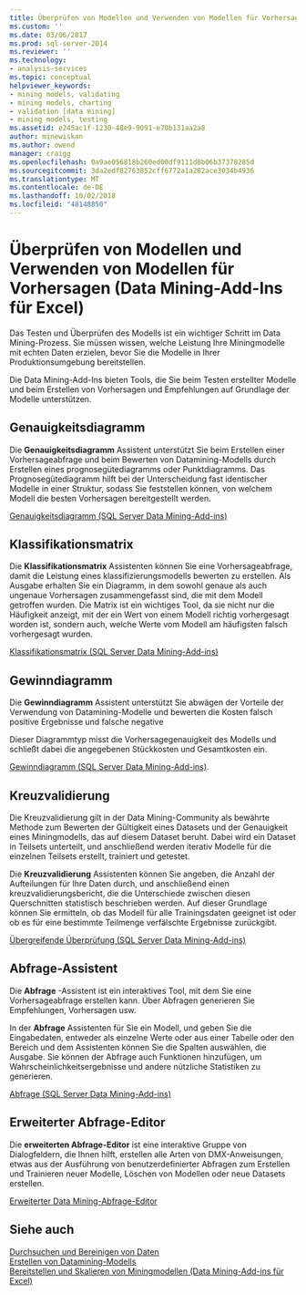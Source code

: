 ```yaml
---
title: Überprüfen von Modellen und Verwenden von Modellen für Vorhersagen (Data Mining-Add-ins für Excel) | Microsoft-Dokumentation
ms.custom: ''
ms.date: 03/06/2017
ms.prod: sql-server-2014
ms.reviewer: ''
ms.technology:
- analysis-services
ms.topic: conceptual
helpviewer_keywords:
- mining models, validating
- mining models, charting
- validation [data mining]
- mining models, testing
ms.assetid: e245ac1f-1230-48e9-9091-e70b131aa2a8
author: minewiskan
ms.author: owend
manager: craigg
ms.openlocfilehash: 0a9ae056818b260ed00df9111d8b06b37378285d
ms.sourcegitcommit: 3da2edf82763852cff6772a1a282ace3034b4936
ms.translationtype: MT
ms.contentlocale: de-DE
ms.lasthandoff: 10/02/2018
ms.locfileid: "48148850"
---
```

# <a name="validating-models-and-using-models-for-prediction-data-mining-add-ins-for-excel"></a>Überprüfen von Modellen und Verwenden von Modellen für Vorhersagen (Data Mining-Add-Ins für Excel)
  Das Testen und Überprüfen des Modells ist ein wichtiger Schritt im Data Mining-Prozess. Sie müssen wissen, welche Leistung Ihre Miningmodelle mit echten Daten erzielen, bevor Sie die Modelle in Ihrer Produktionsumgebung bereitstellen.  
  
 Die Data Mining-Add-Ins bieten Tools, die Sie beim Testen erstellter Modelle und beim Erstellen von Vorhersagen und Empfehlungen auf Grundlage der Modelle unterstützen.  
  
## <a name="accuracy-chart"></a>Genauigkeitsdiagramm  
 Die **Genauigkeitsdiagramm** Assistent unterstützt Sie beim Erstellen einer Vorhersageabfrage und beim Bewerten von Datamining-Modells durch Erstellen eines prognosegütediagramms oder Punktdiagramms. Das Prognosegütediagramm hilft bei der Unterscheidung fast identischer Modelle in einer Struktur, sodass Sie feststellen können, von welchem Modell die besten Vorhersagen bereitgestellt werden.  
  
 [Genauigkeitsdiagramm &#40;SQL Server Data Mining-Add-ins&#41;](accuracy-chart-sql-server-data-mining-add-ins.md)  
  
## <a name="classification-matrix"></a>Klassifikationsmatrix  
 Die **Klassifikationsmatrix** Assistenten können Sie eine Vorhersageabfrage, damit die Leistung eines klassifizierungsmodells bewerten zu erstellen. Als Ausgabe erhalten Sie ein Diagramm, in dem sowohl genaue als auch ungenaue Vorhersagen zusammengefasst sind, die mit dem Modell getroffen wurden. Die Matrix ist ein wichtiges Tool, da sie nicht nur die Häufigkeit anzeigt, mit der ein Wert von einem Modell richtig vorhergesagt worden ist, sondern auch, welche Werte vom Modell am häufigsten falsch vorhergesagt wurden.  
  
 [Klassifikationsmatrix &#40;SQL Server Data Mining-Add-ins&#41;](classification-matrix-sql-server-data-mining-add-ins.md)  
  
## <a name="profit-chart"></a>Gewinndiagramm  
 Die **Gewinndiagramm** Assistent unterstützt Sie abwägen der Vorteile der Verwendung von Datamining-Modelle und bewerten die Kosten falsch positive Ergebnisse und falsche negative  
  
 Dieser Diagrammtyp misst die Vorhersagegenauigkeit des Modells und schließt dabei die angegebenen Stückkosten und Gesamtkosten ein.  
  
 [Gewinndiagramm &#40;SQL Server Data Mining-Add-ins&#41;](profit-chart-sql-server-data-mining-add-ins.md).  
  
## <a name="cross-validation"></a>Kreuzvalidierung  
 Die Kreuzvalidierung gilt in der Data Mining-Community als bewährte Methode zum Bewerten der Gültigkeit eines Datasets und der Genauigkeit eines Miningmodells, das auf diesem Dataset beruht. Dabei wird ein Dataset in Teilsets unterteilt, und anschließend werden iterativ Modelle für die einzelnen Teilsets erstellt, trainiert und getestet.  
  
 Die **Kreuzvalidierung** Assistenten können Sie angeben, die Anzahl der Aufteilungen für Ihre Daten durch, und anschließend einen kreuzvalidierungsbericht, die die Unterschiede zwischen diesen Querschnitten statistisch beschrieben werden. Auf dieser Grundlage können Sie ermitteln, ob das Modell für alle Trainingsdaten geeignet ist oder ob es für eine bestimmte Teilmenge verfälschte Ergebnisse zurückgibt.  
  
 [Übergreifende Überprüfung &#40;SQL Server Data Mining-Add-ins&#41;](cross-validation-sql-server-data-mining-add-ins.md)  
  
## <a name="query-wizard"></a>Abfrage-Assistent  
 Die **Abfrage** -Assistent ist ein interaktives Tool, mit dem Sie eine Vorhersageabfrage erstellen kann. Über Abfragen generieren Sie Empfehlungen, Vorhersagen usw.  
  
 In der **Abfrage** Assistenten für Sie ein Modell, und geben Sie die Eingabedaten, entweder als einzelne Werte oder aus einer Tabelle oder den Bereich und dem Assistenten können Sie die Spalten auswählen, die Ausgabe. Sie können der Abfrage auch Funktionen hinzufügen, um Wahrscheinlichkeitsergebnisse und andere nützliche Statistiken zu generieren.  
  
 [Abfrage &#40;SQL Server Data Mining-Add-ins&#41;](query-sql-server-data-mining-add-ins.md)  
  
## <a name="advanced-query-editor"></a>Erweiterter Abfrage-Editor  
 Die **erweiterten Abfrage-Editor** ist eine interaktive Gruppe von Dialogfeldern, die Ihnen hilft, erstellen alle Arten von DMX-Anweisungen, etwas aus der Ausführung von benutzerdefinierter Abfragen zum Erstellen und Trainieren neuer Modelle, Löschen von Modellen oder neue Datasets erstellen.  
  
 [Erweiterter Data Mining-Abfrage-Editor](advanced-data-mining-query-editor.md)  
  
## <a name="see-also"></a>Siehe auch  
 [Durchsuchen und Bereinigen von Daten](exploring-and-cleaning-data.md)   
 [Erstellen von Datamining-Modells](creating-a-data-mining-model.md)   
 [Bereitstellen und Skalieren von Miningmodellen &#40;Data Mining-Add-ins für Excel&#41;](deploying-and-scaling-mining-models-data-mining-add-ins-for-excel.md)  
  
  
